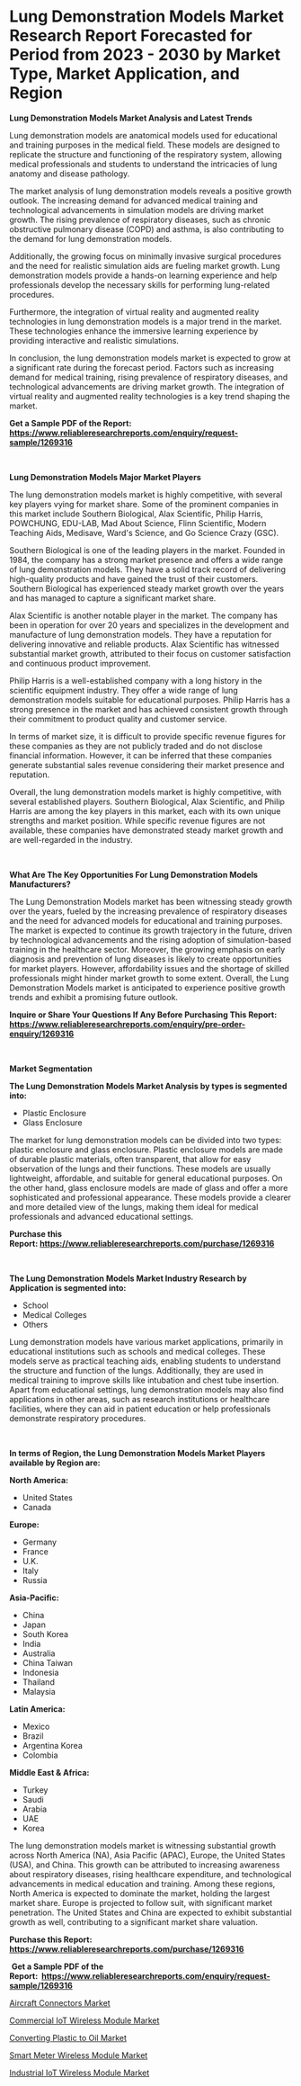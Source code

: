<p><h1>Lung Demonstration Models Market Research Report Forecasted for Period from 2023 -  2030 by Market Type, Market Application, and Region</h1></p><p><strong>Lung Demonstration Models Market Analysis and Latest Trends</strong></p>
<p><p>Lung demonstration models are anatomical models used for educational and training purposes in the medical field. These models are designed to replicate the structure and functioning of the respiratory system, allowing medical professionals and students to understand the intricacies of lung anatomy and disease pathology.</p><p>The market analysis of lung demonstration models reveals a positive growth outlook. The increasing demand for advanced medical training and technological advancements in simulation models are driving market growth. The rising prevalence of respiratory diseases, such as chronic obstructive pulmonary disease (COPD) and asthma, is also contributing to the demand for lung demonstration models.</p><p>Additionally, the growing focus on minimally invasive surgical procedures and the need for realistic simulation aids are fueling market growth. Lung demonstration models provide a hands-on learning experience and help professionals develop the necessary skills for performing lung-related procedures.</p><p>Furthermore, the integration of virtual reality and augmented reality technologies in lung demonstration models is a major trend in the market. These technologies enhance the immersive learning experience by providing interactive and realistic simulations.</p><p>In conclusion, the lung demonstration models market is expected to grow at a significant rate during the forecast period. Factors such as increasing demand for medical training, rising prevalence of respiratory diseases, and technological advancements are driving market growth. The integration of virtual reality and augmented reality technologies is a key trend shaping the market.</p></p>
<p><strong>Get a Sample PDF of the Report:&nbsp; <a href="https://www.reliableresearchreports.com/enquiry/request-sample/1269316">https://www.reliableresearchreports.com/enquiry/request-sample/1269316</a></strong></p>
<p>&nbsp;</p>
<p><strong>Lung Demonstration Models Major Market Players</strong></p>
<p><p>The lung demonstration models market is highly competitive, with several key players vying for market share. Some of the prominent companies in this market include Southern Biological, Alax Scientific, Philip Harris, POWCHUNG, EDU-LAB, Mad About Science, Flinn Scientific, Modern Teaching Aids, Medisave, Ward's Science, and Go Science Crazy (GSC). </p><p>Southern Biological is one of the leading players in the market. Founded in 1984, the company has a strong market presence and offers a wide range of lung demonstration models. They have a solid track record of delivering high-quality products and have gained the trust of their customers. Southern Biological has experienced steady market growth over the years and has managed to capture a significant market share.</p><p>Alax Scientific is another notable player in the market. The company has been in operation for over 20 years and specializes in the development and manufacture of lung demonstration models. They have a reputation for delivering innovative and reliable products. Alax Scientific has witnessed substantial market growth, attributed to their focus on customer satisfaction and continuous product improvement.</p><p>Philip Harris is a well-established company with a long history in the scientific equipment industry. They offer a wide range of lung demonstration models suitable for educational purposes. Philip Harris has a strong presence in the market and has achieved consistent growth through their commitment to product quality and customer service.</p><p>In terms of market size, it is difficult to provide specific revenue figures for these companies as they are not publicly traded and do not disclose financial information. However, it can be inferred that these companies generate substantial sales revenue considering their market presence and reputation.</p><p>Overall, the lung demonstration models market is highly competitive, with several established players. Southern Biological, Alax Scientific, and Philip Harris are among the key players in this market, each with its own unique strengths and market position. While specific revenue figures are not available, these companies have demonstrated steady market growth and are well-regarded in the industry.</p></p>
<p>&nbsp;</p>
<p><strong>What Are The Key Opportunities For Lung Demonstration Models Manufacturers?</strong></p>
<p><p>The Lung Demonstration Models market has been witnessing steady growth over the years, fueled by the increasing prevalence of respiratory diseases and the need for advanced models for educational and training purposes. The market is expected to continue its growth trajectory in the future, driven by technological advancements and the rising adoption of simulation-based training in the healthcare sector. Moreover, the growing emphasis on early diagnosis and prevention of lung diseases is likely to create opportunities for market players. However, affordability issues and the shortage of skilled professionals might hinder market growth to some extent. Overall, the Lung Demonstration Models market is anticipated to experience positive growth trends and exhibit a promising future outlook.</p></p>
<p><strong>Inquire or Share Your Questions If Any Before Purchasing This Report: <a href="https://www.reliableresearchreports.com/enquiry/pre-order-enquiry/1269316">https://www.reliableresearchreports.com/enquiry/pre-order-enquiry/1269316</a></strong></p>
<p>&nbsp;</p>
<p><strong>Market Segmentation</strong></p>
<p><strong>The Lung Demonstration Models Market Analysis by types is segmented into:</strong></p>
<p><ul><li>Plastic Enclosure</li><li>Glass Enclosure</li></ul></p>
<p><p>The market for lung demonstration models can be divided into two types: plastic enclosure and glass enclosure. Plastic enclosure models are made of durable plastic materials, often transparent, that allow for easy observation of the lungs and their functions. These models are usually lightweight, affordable, and suitable for general educational purposes. On the other hand, glass enclosure models are made of glass and offer a more sophisticated and professional appearance. These models provide a clearer and more detailed view of the lungs, making them ideal for medical professionals and advanced educational settings.</p></p>
<p><strong>Purchase this Report:&nbsp;<a href="https://www.reliableresearchreports.com/purchase/1269316">https://www.reliableresearchreports.com/purchase/1269316</a></strong></p>
<p>&nbsp;</p>
<p><strong>The Lung Demonstration Models Market Industry Research by Application is segmented into:</strong></p>
<p><ul><li>School</li><li>Medical Colleges</li><li>Others</li></ul></p>
<p><p>Lung demonstration models have various market applications, primarily in educational institutions such as schools and medical colleges. These models serve as practical teaching aids, enabling students to understand the structure and function of the lungs. Additionally, they are used in medical training to improve skills like intubation and chest tube insertion. Apart from educational settings, lung demonstration models may also find applications in other areas, such as research institutions or healthcare facilities, where they can aid in patient education or help professionals demonstrate respiratory procedures.</p></p>
<p>&nbsp;</p>
<p><strong>In terms of Region, the Lung Demonstration Models Market Players available by Region are:</strong></p>
<p>
    <p> <strong> North America: </strong>
        <ul>
            <li>United States</li>
            <li>Canada</li>
        </ul>
        </p> 
    <p> <strong> Europe: </strong>
        <ul>
            <li>Germany</li>
            <li>France</li>
            <li>U.K.</li>
            <li>Italy</li>
            <li>Russia</li>
        </ul>
        </p> 
    <p> <strong> Asia-Pacific: </strong>
        <ul>
            <li>China</li>
            <li>Japan</li>
            <li>South Korea</li>
            <li>India</li>
            <li>Australia</li>
            <li>China Taiwan</li>
            <li>Indonesia</li>
            <li>Thailand</li>
            <li>Malaysia</li>
        </ul>
        </p> 
    <p> <strong> Latin America: </strong>
        <ul>
            <li>Mexico</li>
            <li>Brazil</li>
            <li>Argentina Korea</li>
            <li>Colombia</li>
        </ul>
        </p> 
    <p> <strong> Middle East & Africa: </strong>
        <ul>
            <li>Turkey</li>
            <li>Saudi</li>
            <li>Arabia</li>
            <li>UAE</li>
            <li>Korea</li>
        </ul>
    </p>
    </p>
<p><p>The lung demonstration models market is witnessing substantial growth across North America (NA), Asia Pacific (APAC), Europe, the United States (USA), and China. This growth can be attributed to increasing awareness about respiratory diseases, rising healthcare expenditure, and technological advancements in medical education and training. Among these regions, North America is expected to dominate the market, holding the largest market share. Europe is projected to follow suit, with significant market penetration. The United States and China are expected to exhibit substantial growth as well, contributing to a significant market share valuation.</p></p>
<p><strong>Purchase this Report: <a href="https://www.reliableresearchreports.com/purchase/1269316">https://www.reliableresearchreports.com/purchase/1269316</a></strong></p>
<p>&nbsp;<strong>Get a Sample PDF of the Report:&nbsp;&nbsp;<a href="https://www.reliableresearchreports.com/enquiry/request-sample/1269316">https://www.reliableresearchreports.com/enquiry/request-sample/1269316</a></strong></p>
<p><strong></strong></p>
<p><p><a href="https://medium.com/@jackybrekke/aircraft-connectors-market-size-growth-forecast-2023-2030-637746878229">Aircraft Connectors Market</a></p><p><a href="https://www.linkedin.com/pulse/commercial-iot-wireless-module-market-challenges-opportunities/">Commercial IoT Wireless Module Market</a></p><p><a href="https://medium.com/@besaagolli28/decoding-converting-plastic-to-oil-market-metrics-market-share-trends-and-growth-patterns-e80496acbb80">Converting Plastic to Oil Market</a></p><p><a href="https://www.linkedin.com/pulse/smart-meter-wireless-module-market-research-report-provides/">Smart Meter Wireless Module Market</a></p><p><a href="https://www.linkedin.com/pulse/industrial-iot-wireless-module-market-size-share-amp-trends/">Industrial IoT Wireless Module Market</a></p></p>